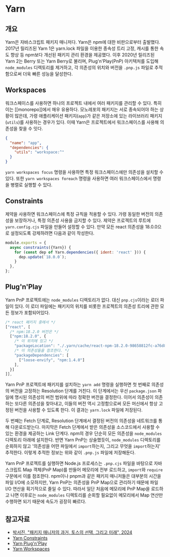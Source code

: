 # Yarn

## 개요

Yarn은 자바스크립트 패키지 매니저다. Yarn은 npm에 대한 비판으로부터 출발했다. 2017년 릴리즈된 Yarn 1은 yarn.lock 파일을 이용한 종속성 트리 고정, 캐시를 통한 속도 향상 등 npm보다 개선된 패키지 관리 환경을 제공했다. 이후 2020년 릴리즈된 Yarn 2는 Berry 또는 Yarn Berry로 불리며, Plug'n'Play(PnP) 아키텍처를 도입해 `node_modules` 디렉토리를 제거하고, 각 의존성의 위치와 버전을 `.pnp.js` 파일로 추적함으로써 더욱 빠른 성능을 달성한다.

## Workspaces

워크스페이스를 사용하면 하나의 프로젝트 내에서 여러 패키지를 관리할 수 있다. 특히 이는 [[monorepo]]에서 매우 유용하다. 모노레포의 패키지는 서로 종속되어야 하는 상황이 많은데, 가령 애플리케이션 패키지(`app`)가 같은 저장소에 있는 라이브러리 패키지(`utils`)를 사용하는 경우가 있다. 이때 Yarn은 프로젝트에서 워크스페이스를 사용해 의존성을 찾을 수 잇다.

```json
{
  "name": "app",
  "dependencies": {
    "utils": "workspace:^"
  }
}
```

`yarn workspaces focus` 명령을 사용하면 특정 워크스페이스에만 의존성을 설치할 수 있다. 또한 `yarn workspaces foreach` 명령을 사용하면 여러 워크스페이스에서 명령을 병렬로 실행할 수 있다.

## Constraints

제약을 사용하면 워크스페이스에 특정 규칙을 적용할 수 있다. 가령 동일한 버전의 의존성을 보장하거나, 특정 의존성 사용을 금지할 수 있다. 제약은 프로젝트의 루트에 `yarn.config.cjs` 파일을 만들어 설정할 수 있다. 만약 모든 react 의존성을 18.0.0으로 설정되도록 강제하려면 다음과 같이 작성한다.

```javascript
module.exports = {
  async constraints({Yarn}) {
    for (const dep of Yarn.dependencies({ ident: 'react' })) {
      dep.update(`18.0.0`);
    }
  },
};
```

## Plug'n'Play

Yarn PnP 프로젝트에는 `node_modules` 디렉토리가 없다. 대신 `pnp.cjs`이라는 로더 파일이 있다. 이 로더 파일에는 패키지의 위치를 비롯한 프로젝트의 의존성 트리에 관한 모든 정보가 포함되어있다.

```js
/* react 패키지 중에서 */
["react", [
  /* npm:18.2.0 버전은 */
  ["npm:18.2.0", {
    /* 이 위치에 있고 */
    "packageLocation": "./.yarn/cache/react-npm-18.2.0-98658812fc-a76d86ec97.zip/node_modules/react/",
    /* 이 의존성들을 참조한다. */
    "packageDependencies": [
      ["loose-envify", "npm:1.4.0"]
    ],
  }]
]],
```

Yarn PnP 프로젝트에 패키지를 설치하는 `yarn add` 명령을 실행하면 첫 번째로 의존성의 버전을 고정하는 Resolution 단계를 거친다. 이 단계에서는 우선 `package.json` 파일에 명시된 의존성의 버전 범위에 따라 정확한 버전을 결정한다. 이어서 의존성이 의존하는 또다른 의존성을 찾아내고, 이들의 버전 역시 고정함으로써 모든 머신에서 항상 고정된 버전을 사용할 수 있도록 한다. 이 결과는 `yarn.lock` 파일에 저장된다.

두 번째는 Fetch 단계로, Resolution 단계에서 결정된 버전의 의존성을 네트워크를 통해 다운로드받는다. 마지막은 Fetch 단계에서 받은 의존성을 소스코드에서 사용할 수 있는 환경을 제공하는 Link 단계다. npm의 경우 단순히 모든 의존성을 `node_modules` 디렉토리 아래에 설치한다. 반면 Yarn PnP는 상술했듯이, `node_modules` 디렉토리를 순회하지 않고 '의존성을 어떤 파일에서 `import`하는지, 그리고 무엇을 `import`하는지' 추적한다. 이렇게 추적한 정보는 위와 같이 `.pnp.js` 파일에 저장해둔다.

Yarn PnP 프로젝트를 실행하면 Node.js 프로세스는 `.pnp.cjs` 파일을 바탕으로 자바스크립트 Map 객체(PnP Map)를 만들어 메모리에 전부 로드하고, `import`와 `require` 구문에서 이를 참조한다. npm이나 pnpm과 같은 패키지 매니저들은 대부분의 시간을 파일 I/O에 소모하지만, Yarn PnP는 의존성을 PnP Map으로 관리하기 때문에 파일 I/O 연산을 획기적으로 줄일 수 있다. 따라서 일단 처음에 메모리에 PnP Map을 로드하고 나면 이후로는 `node_modules` 디렉토리를 순회할 필요없이 메모리에서 Map 연산만 수행하면 되기 때문에 속도가 굉장히 빠르다.

## 참고자료

- [박서진, "패키지 매니저의 과거, 토스의 선택, 그리고 미래", 2024](https://toss.tech/article/lightning-talks-package-manager)
- [Yarn Constraints](https://yarnpkg.com/features/constraints)
- [Yarn Plug'n'Play](https://yarnpkg.com/features/pnp)
- [Yarn Workspaces](https://yarnpkg.com/features/workspaces)
